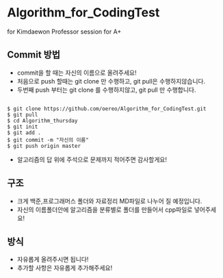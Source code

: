# Algorithm_for_CodingTest

for Kimdaewon Professor session
for A+

## Commit 방법

* commit을 할 때는 자신의 이름으로 올려주세요!
* 처음으로 push 할때는 git clone 만 수행하고, git pull은 수행하지않습니다.
* 두번째 push 부터는  git clone 를 수행하지않고, git pull 만 수행합니다.
```console

$ git clone https://github.com/oereo/Algorithm_for_CodingTest.git
$ git pull 
$ cd Algorithm_thursday
$ git init
$ git add .
$ git commit -m "자신의 이름"
$ git push origin master
```

* 알고리즘의 답 위에 주석으로 문제까지 적어주면 감사할게요!

## 구조 

* 크게 백준,프로그래머스 폴더와 자료정리 MD파일로 나누어 질 예정입니다.
* 자신의 이름폴더안에 알고리즘을 분류별로 폴더를 만들어서 cpp파일로 넣어주세요!

## 방식

* 자유롭게 올려주시면 됩니다!
* 추가할 사항은 자유롭게 추가해주세요!

